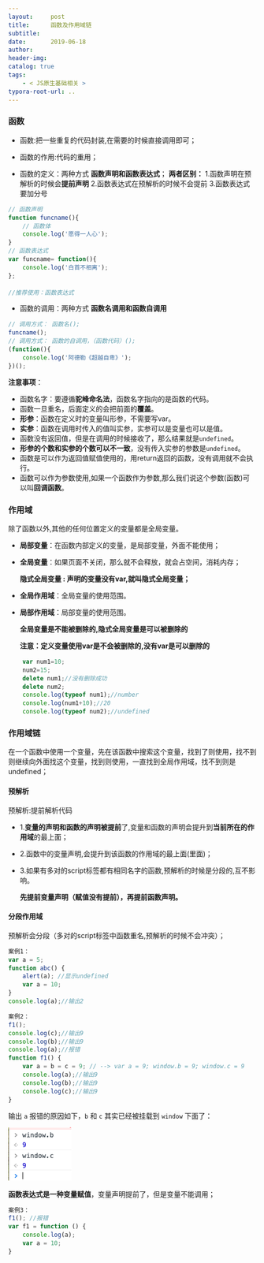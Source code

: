 ```yaml
---
layout:     post
title:      函数及作用域链
subtitle:  
date:       2019-06-18
author:     
header-img: 
catalog: true
tags:
    - < JS原生基础相关 >
typora-root-url: ..
---
```


###  函数

- 函数:把一些重复的代码封装,在需要的时候直接调用即可；

- 函数的作用:代码的重用；

- 函数的定义：两种方式 **函数声明和函数表达式**；
  **两者区别：**
  1.函数声明在预解析的时候会**提前声明**
  2.函数表达式在预解析的时候不会提前
  3.函数表达式要加分号

```javascript
// 函数声明
function funcname(){
    // 函数体
    console.log('愿得一人心');
}
// 函数表达式
var funcname= function(){
    console.log('白首不相离');
};  

//推荐使用：函数表达式
```
- 函数的调用：两种方式 **函数名调用和函数自调用**

```javascript
// 调用方式： 函数名();
funcname();
// 调用方式： 函数的自调用，（函数代码）();
(function(){
    console.log('阿德勒《超越自卑》');
})();
```
**注意事项**：

+ 函数名字：要遵循**驼峰命名法**，函数名字指向的是函数的代码。
+ 函数一旦重名，后面定义的会把前面的**覆盖**。
+ **形参**：函数在定义时的变量叫形参，不需要写var。
+ **实参**：函数在调用时传入的值叫实参，实参可以是变量也可以是值。
+ 函数没有返回值，但是在调用的时候接收了，那么结果就是`undefined`。
+ **形参的个数和实参的个数可以不一致**，没有传入实参的参数是`undefined`。
+ 函数是可以作为返回值赋值使用的，用return返回的函数，没有调用就不会执行。
+ 函数可以作为参数使用,如果一个函数作为参数,那么我们说这个参数(函数)可以叫**回调函数**。

###  作用域

除了函数以外,其他的任何位置定义的变量都是全局变量。
* **局部变量**：在函数内部定义的变量，是局部变量，外面不能使用；

* **全局变量**：如果页面不关闭，那么就不会释放，就会占空间，消耗内存；

  **隐式全局变量 : 声明的变量没有var,就叫隐式全局变量；**

* **全局作用域**：全局变量的使用范围。

* **局部作用域**：局部变量的使用范围。
  
  **全局变量是不能被删除的,隐式全局变量是可以被删除的**
  
  **注意：定义变量使用var是不会被删除的,没有var是可以删除的**
```javascript
    var num1=10;
    num2=15;
    delete num1;//没有删除成功
    delete num2;
    console.log(typeof num1);//number
    console.log(num1+10);//20
    console.log(typeof num2);//undefined
```

### 作用域链

在一个函数中使用一个变量，先在该函数中搜索这个变量，找到了则使用，找不到则继续向外面找这个变量，找到则使用，一直找到全局作用域，找不到则是undefined；

#### 预解析
预解析:提前解析代码
+ 1.**变量的声明和函数的声明被提前**了,变量和函数的声明会提升到**当前所在的作用域**的最上面；

+ 2.函数中的变量声明,会提升到该函数的作用域的最上面(里面)；

+ 3.如果有多对的script标签都有相同名字的函数,预解析的时候是分段的,互不影响。

  **先提前变量声明（赋值没有提前），再提前函数声明。**

#### 分段作用域

 预解析会分段（多对的script标签中函数重名,预解析的时候不会冲突）；

 ```javascript
 案例1：
 var a = 5;
 function abc() {
     alert(a); //显示undefined
     var a = 10;
 }
 console.log(a);//输出2
 ```
 ```         javascript
 案例2：
 f1();
 console.log(c);//输出9
 console.log(b);//输出9
 console.log(a);//报错
 function f1() {
     var a = b = c = 9; // --> var a = 9; window.b = 9; window.c = 9
     console.log(a);//输出9
     console.log(b);//输出9
     console.log(c);//输出9
 }
 ```
输出 `a` 报错的原因如下，`b` 和 `c` 其实已经被挂载到 `window` 下面了：

![image-20210706142835940](/../img/assets_2019/image-20210706142835940.png)

**函数表达式是一种变量赋值**，变量声明提前了，但是变量不能调用；

 ```javascript
 案例3：
 f1(); //报错
 var f1 = function () {
     console.log(a);
     var a = 10;
 }
 ```

